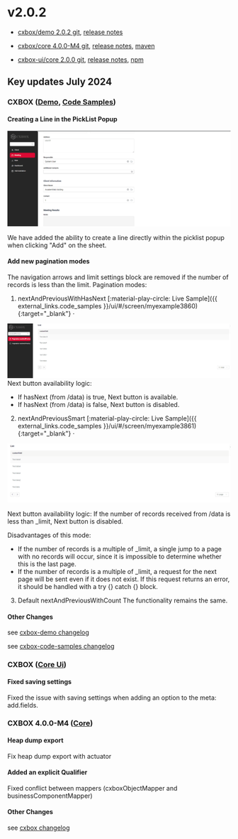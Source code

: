 # v2.0.2

* [cxbox/demo 2.0.2 git](https://github.com/CX-Box/cxbox-demo/tree/v.2.0.2), [release notes](https://github.com/CX-Box/cxbox-demo/releases/tag/v.2.0.2)

* [cxbox/core 4.0.0-M4 git](https://github.com/CX-Box/cxbox/tree/cxbox-4.0.0-M4), [release notes](https://github.com/CX-Box/cxbox/releases/tag/cxbox-4.0.0-M4), [maven](https://central.sonatype.com/artifact/org.cxbox/cxbox-starter-parent)

* [cxbox-ui/core 2.0.0 git](https://github.com/CX-Box/cxbox-ui/tree/2.0.0), [release notes](https://github.com/CX-Box/cxbox-ui/releases/tag/2.0.0), [npm](https://www.npmjs.com/package/@cxbox-ui/core)


## **Key updates July 2024** 
### CXBOX ([Demo](https://github.com/CX-Box/cxbox-demo), [Code Samples](https://github.com/CX-Box/cxbox-code-samples))
####  Creating a Line in the PickList Popup
![addpicklist.gif](v2.0.2/addpicklist.gif)

We have added the ability to create a line directly within the picklist popup when clicking "Add" on the sheet.
####  Add new pagination modes
The navigation arrows and limit settings block are removed if the number of records is less than the limit.
Pagination modes:

1) nextAndPreviousWithHasNext [:material-play-circle: Live Sample]({{ external_links.code_samples }}/ui/#/screen/myexample3860){:target="_blank"} ·

![nextAndPreviousWithHasNext.gif](v2.0.2/nextAndPreviousWithHasNext.gif)
   Next button availability logic:

   * If hasNext (from /data) is true, Next button is available.
   * If hasNext (from /data) is false, Next button is disabled.

2) nextAndPreviousSmart   [:material-play-circle: Live Sample]({{ external_links.code_samples }}/ui/#/screen/myexample3861){:target="_blank"} ·

![nextAndPreviousSmart.gif](v2.0.2/nextAndPreviousSmart.gif) 

   Next button availability logic:
   If the number of records received from /data is less than _limit, Next button is disabled.

   Disadvantages of this mode:

   * If the number of records is a multiple of _limit, a single jump to a page with no records will occur, since it is impossible to determine whether this is the last page.
   * If the number of records is a multiple of _limit, a request for the next page will be sent even if it does not exist. If this request returns an error, it should be handled with a try {} catch {} block.

3) Default nextAndPreviousWithCount 
   The functionality remains the same.
#### Other Changes
see [cxbox-demo changelog](https://github.com/CX-Box/cxbox-demo/releases/tag/v.2.0.2)

see [cxbox-code-samples changelog](https://github.com/CX-Box/cxbox-code-samples/releases/tag/v2.0.2)

### <a id="CXBOXUI">CXBOX</a> ([Core Ui](https://github.com/CX-Box/cxbox-ui))
#### Fixed saving settings 
Fixed the issue with saving settings when adding an option to the meta: add.fields.
### <a id="CXBOXCORE">CXBOX 4.0.0-M4</a>  ([Core](https://github.com/CX-Box/cxbox))
#### Heap dump export
Fix heap dump export with actuator
#### Added an explicit Qualifier
Fixed conflict between mappers (cxboxObjectMapper and businessComponentMapper)
#### Other Changes
see [cxbox changelog](https://github.com/CX-Box/cxbox/releases/tag/cxbox-4.0.0-M4)
